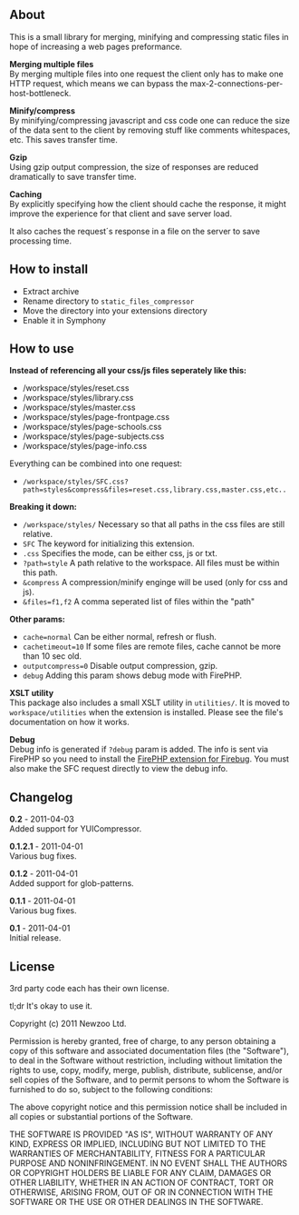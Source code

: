 
## About

This is a small library for merging, minifying and compressing static files in hope of increasing
a web pages preformance.

**Merging multiple files**  
By merging multiple files into one request the client only has to make one HTTP request, which
means we can bypass the max-2-connections-per-host-bottleneck.

**Minify/compress**  
By minifying/compressing javascript and css code one can reduce the size of the data sent to the
client by removing stuff like comments whitespaces, etc. This saves transfer time.

**Gzip**  
Using gzip output compression, the size of responses are reduced dramatically to save transfer time.

**Caching**  
By explicitly specifying how the client should cache the response, it might improve the experience
for that client and save server load.

It also caches the request´s response in a file on the server to save processing time.


## How to install

- Extract archive
- Rename directory to `static_files_compressor`
- Move the directory into your extensions directory
- Enable it in Symphony


## How to use
  
**Instead of referencing all your css/js files seperately like this:**

- /workspace/styles/reset.css
- /workspace/styles/library.css
- /workspace/styles/master.css
- /workspace/styles/page-frontpage.css
- /workspace/styles/page-schools.css
- /workspace/styles/page-subjects.css
- /workspace/styles/page-info.css

Everything can be combined into one request:

- `/workspace/styles/SFC.css?path=styles&compress&files=reset.css,library.css,master.css,etc..`
  
**Breaking it down:**

- `/workspace/styles/`    Necessary so that all paths in the css files are still relative.
- `SFC`                   The keyword for initializing this extension.
- `.css`                  Specifies the mode, can be either css, js or txt.
- `?path=style`           A path relative to the workspace. All files must be within this path.
- `&compress`             A compression/minify enginge will be used (only for css and js).
- `&files=f1,f2`          A comma seperated list of files within the "path"
  
**Other params:**

- `cache=normal`          Can be either normal, refresh or flush.
- `cachetimeout=10`       If some files are remote files, cache cannot be more than 10 sec old.
- `outputcompress=0`      Disable output compression, gzip.
- `debug`                 Adding this param shows debug mode with FirePHP.


**XSLT utility**  
This package also includes a small XSLT utility in `utilities/`. It is moved to `workspace/utilities`
when the extension is installed. Please see the file's documentation on how it works.


**Debug**  
Debug info is generated if `?debug` param is added. The info is sent via FirePHP so you need to
install the [FirePHP extension for Firebug][1]. You must also make the SFC request directly to view
the debug info.


## Changelog

**0.2** - 2011-04-03  
Added support for YUICompressor.

**0.1.2.1** - 2011-04-01  
Various bug fixes.

**0.1.2** - 2011-04-01  
Added support for glob-patterns.

**0.1.1** - 2011-04-01  
Various bug fixes.

**0.1** - 2011-04-01  
Initial release.


## License

3rd party code each has their own license.

tl;dr It's okay to use it. 

Copyright (c) 2011 Newzoo Ltd.

Permission is hereby granted, free of charge, to any person obtaining a copy of this
software and associated documentation files (the "Software"), to deal in the Software
without restriction, including without limitation the rights to use, copy, modify, merge,
publish, distribute, sublicense, and/or sell copies of the Software, and to permit persons
to whom the Software is furnished to do so, subject to the following conditions:

The above copyright notice and this permission notice shall be included in all copies or
substantial portions of the Software.

THE SOFTWARE IS PROVIDED "AS IS", WITHOUT WARRANTY OF ANY KIND, EXPRESS OR IMPLIED,
INCLUDING BUT NOT LIMITED TO THE WARRANTIES OF MERCHANTABILITY, FITNESS FOR A PARTICULAR
PURPOSE AND NONINFRINGEMENT. IN NO EVENT SHALL THE AUTHORS OR COPYRIGHT HOLDERS BE LIABLE
FOR ANY CLAIM, DAMAGES OR OTHER LIABILITY, WHETHER IN AN ACTION OF CONTRACT, TORT OR
OTHERWISE, ARISING FROM, OUT OF OR IN CONNECTION WITH THE SOFTWARE OR THE USE OR OTHER
DEALINGS IN THE SOFTWARE.


  [1]: http://www.firephp.org/
